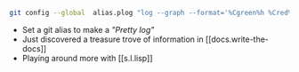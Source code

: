 

```bash
git config --global  alias.plog "log --graph --format='%Cgreen%h %Cred%aN%Cblue%d%Creset %s %C(yellow)(%cr)%Creset'"
```
- Set a git alias to make a _"Pretty log"_
- Just discovered a treasure trove of information in [[docs.write-the-docs]]
- Playing around more with [[s.l.lisp]]

